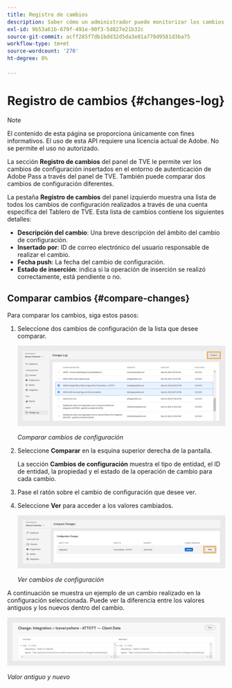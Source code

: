 ```yaml
---
title: Registro de cambios
description: Saber cómo un administrador puede monitorizar los cambios de configuración en el Tablero de TVE.
exl-id: 9b53a61b-679f-491e-90f3-5d827e21b32c
source-git-commit: acff285f7db1bdd32d5da3e01a770d9581d3ba75
workflow-type: tm+mt
source-wordcount: '270'
ht-degree: 0%

---
```


# Registro de cambios {#changes-log}

>[!NOTE]
>
>El contenido de esta página se proporciona únicamente con fines informativos. El uso de esta API requiere una licencia actual de Adobe. No se permite el uso no autorizado.

La sección **Registro de cambios** del panel de TVE le permite ver los cambios de configuración insertados en el entorno de autenticación de Adobe Pass a través del panel de TVE. También puede comparar dos cambios de configuración diferentes.

La pestaña **Registro de cambios** del panel izquierdo muestra una lista de todos los cambios de configuración realizados a través de una cuenta específica del Tablero de TVE. Esta lista de cambios contiene los siguientes detalles:

* **Descripción del cambio**: Una breve descripción del ámbito del cambio de configuración.
* **Insertado por**: ID de correo electrónico del usuario responsable de realizar el cambio.
* **Fecha push**: La fecha del cambio de configuración.
* **Estado de inserción**: indica si la operación de inserción se realizó correctamente, está pendiente o no.

## Comparar cambios {#compare-changes}

Para comparar los cambios, siga estos pasos:

1. Seleccione dos cambios de configuración de la lista que desee comparar.

   ![Comparar cambios de configuración](../../assets/tve-dashboard/new-tve-dashboard/review/review-changes-compare-button.png)

   *Comparar cambios de configuración*

1. Seleccione **Comparar** en la esquina superior derecha de la pantalla.

   La sección **Cambios de configuración** muestra el tipo de entidad, el ID de entidad, la propiedad y el estado de la operación de cambio para cada cambio.

1. Pase el ratón sobre el cambio de configuración que desee ver.

1. Seleccione **Ver** para acceder a los valores cambiados.

   ![Ver cambios de configuración](../../assets/tve-dashboard/new-tve-dashboard/review/review-changes-view-button.png)

   *Ver cambios de configuración*

A continuación se muestra un ejemplo de un cambio realizado en la configuración seleccionada. Puede ver la diferencia entre los valores antiguos y los nuevos dentro del cambio.

![Valor antiguo y nuevo](../../assets/tve-dashboard/new-tve-dashboard/review/review-change-modal-view.png)

*Valor antiguo y nuevo*
